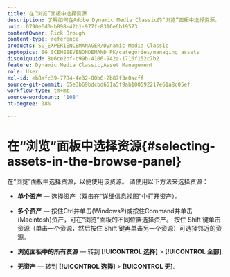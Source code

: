 ```yaml
---
title: 在“浏览”面板中选择资源
description: 了解如何在Adobe Dynamic Media Classic的“浏览”面板中选择资源。
uuid: 0790e6d0-b898-42b1-977f-8316e6b19573
contentOwner: Rick Brough
content-type: reference
products: SG_EXPERIENCEMANAGER/Dynamic-Media-Classic
geptopics: SG_SCENESEVENONDEMAND_PK/categories/managing_assets
discoiquuid: 8e6ce2bf-c99b-4106-942a-1716f152c7b2
feature: Dynamic Media Classic,Asset Management
role: User
exl-id: eb8afc39-7784-4e32-80b6-2b87f3e0acff
source-git-commit: 65e3b69bdcbd651a5f9ab100592217e61a8c05ef
workflow-type: tm+mt
source-wordcount: '108'
ht-degree: 18%

---
```


# 在“浏览”面板中选择资源{#selecting-assets-in-the-browse-panel}

在“浏览”面板中选择资源，以便使用该资源。 请使用以下方法来选择资源：

* **单个资产**  — 选择资产（双击在“详细信息视图”中打开资产）。

* **多个资产**  — 按住Ctrl并单击(Windows®)或按住Command并单击(Macintosh)资产，可在“浏览”面板的不同位置选择资产。 按住 Shift 键单击资源（单击一个资源，然后按住 Shift 键再单击另一个资源）可选择邻近的资源。

* **浏览面板中的所有资源**  — 转到 **[!UICONTROL 选择]** > **[!UICONTROL 全部]**.

* **无资产**  — 转到 **[!UICONTROL 选择]** > **[!UICONTROL 无]**.
